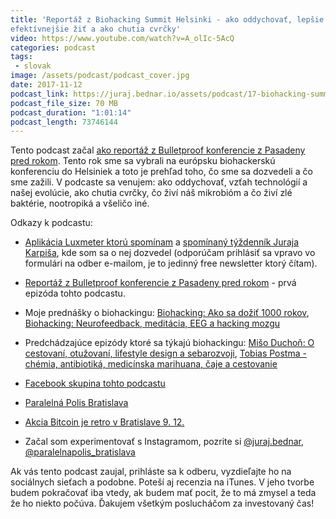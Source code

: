 ```yaml
---
title: 'Reportáž z Biohacking Summit Helsinki - ako oddychovať, lepšie a
efektívnejšie žiť a ako chutia cvrčky'
video: https://www.youtube.com/watch?v=A_olIc-5AcQ
categories: podcast
tags:
 - slovak
image: /assets/podcast/podcast_cover.jpg
date: 2017-11-12
podcast_link: https://juraj.bednar.io/assets/podcast/17-biohacking-summit-ako-oddychovat.mp3
podcast_file_size: 70 MB
podcast_duration: "1:01:14"
podcast_length: 73746144
---
```


Tento podcast začal [ako reportáž z Bulletproof konferencie z Pasadeny
pred rokom](https://juraj.bednar.io/podcast/2016/10/28/ako-bolo-na-biohacking-konferencii/). Tento rok sme sa vybrali na európsku biohackerskú
konferenciu do Helsiniek a toto je prehľad toho, čo sme sa dozvedeli a
čo sme zažili. V podcaste sa venujem: ako oddychovať, vzťah technológií
a našej evolúcie, ako chutia cvrčky, čo živí náš mikrobióm a čo živí
zlé baktérie, nootropiká a všeličo iné.

<!--more-->


Odkazy k podcastu:

 * [Aplikácia Luxmeter ktorú spomínam](https://itunes.apple.com/sk/app/galactica-luxmeter/id666846635?mt=8) a [spomínaný týždenník Juraja Karpiša](http://www.jurajkarpis.com/tag/tyzdennik/), kde som sa o nej dozvedel (odporúčam prihlásiť sa vpravo vo formulári na odber e-mailom, je to jedinný free newsletter ktorý čítam).

 * [Reportáž z Bulletproof konferencie z Pasadeny pred rokom](https://juraj.bednar.io/podcast/2016/10/28/ako-bolo-na-biohacking-konferencii/) - prvá epizóda tohto podcastu.

 * Moje prednášky o biohackingu: [Biohacking: Ako sa dožiť 1000 rokov](https://juraj.bednar.io/talk/2016/04/12/biohacking-ako-sa-dozit-1000-rokov/), [Biohacking: Neurofeedback, meditácia, EEG a hacking mozgu](https://juraj.bednar.io/talk/2016/02/10/biohacking-neurofeedback-meditacia-eeg-a-hacking-mozgu/)

 * Predchádzajúce epizódy ktoré sa týkajú biohackingu: [Mišo Duchoň: O cestovaní, otužovaní, lifestyle design a sebarozvoji](https://juraj.bednar.io/podcast/2016/12/14/miso-duchon-o-cestovani-otuzovani-lifestyle-design-a-sebarozvoji/), [Tobias Postma - chémia, antibiotiká, medicínska marihuana, čaje a cestovanie](https://juraj.bednar.io/podcast/2017/09/23/tobias-postma-antibiotika-marihuana-caje/)

 * [Facebook skupina tohto podcastu](https://www.facebook.com/groups/jurajbednarpodcast/)

 * [Paralelná Polis Bratislava](http://www.paralelnapolis.sk/)

 * [Akcia Bitcoin je retro v Bratislave 9.  12.](https://www.facebook.com/events/1727894360554777/)

 * Začal som experimentovať s Instagramom, pozrite si [@juraj.bednar](https://www.instagram.com/juraj.bednar/), [@paralelnapolis_bratislava](https://www.instagram.com/paralelnapolis_bratislava/)

Ak vás tento podcast zaujal, prihláste sa k odberu, vyzdieľajte ho na sociálnych sieťach a podobne. Poteší aj recenzia na iTunes. V jeho tvorbe budem pokračovať iba vtedy, ak budem mať pocit, že to má zmysel a teda že ho niekto počúva. Ďakujem všetkým poslucháčom za investovaný čas!

